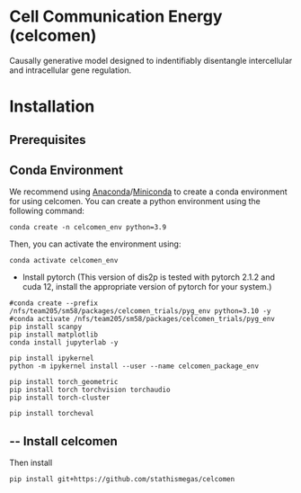# Cell Communication Energy (celcomen)
Causally generative model designed to indentifiably disentangle intercellular and intracellular gene regulation.


Installation
============

Prerequisites
--
Conda Environment
--
We recommend using [Anaconda](https://www.anaconda.com/)/[Miniconda](https://docs.conda.io/projects/miniconda/en/latest/) to create a conda environment for using celcomen. You can create a python environment using the following command:

    conda create -n celcomen_env python=3.9

Then, you can activate the environment using:

    conda activate celcomen_env


- Install pytorch (This version of dis2p is tested with pytorch 2.1.2 and cuda 12, install the appropriate version of pytorch for your system.)
```
#conda create --prefix /nfs/team205/sm58/packages/celcomen_trials/pyg_env python=3.10 -y
#conda activate /nfs/team205/sm58/packages/celcomen_trials/pyg_env
pip install scanpy
pip install matplotlib
conda install jupyterlab -y

pip install ipykernel
python -m ipykernel install --user --name celcomen_package_env

pip install torch_geometric
pip install torch torchvision torchaudio
pip install torch-cluster

pip install torcheval
```
--
Install celcomen
--
Then install
```
pip install git+https://github.com/stathismegas/celcomen
```

